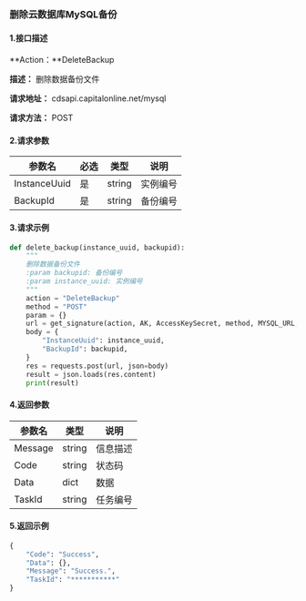 ### 删除云数据库MySQL备份

#### 1.接口描述

**Action：**DeleteBackup

**描述：** 删除数据备份文件

**请求地址：** cdsapi.capitalonline.net/mysql

**请求方法：** POST

#### 2.请求参数

| 参数名       | 必选 | 类型   | 说明     |
| ------------ | ---- | ------ | -------- |
| InstanceUuid | 是   | string | 实例编号 |
| BackupId     | 是   | string | 备份编号 |

#### 3.请求示例

```python
def delete_backup(instance_uuid, backupid):
    """
    删除数据备份文件
    :param backupid: 备份编号
    :param instance_uuid: 实例编号
    """
    action = "DeleteBackup"
    method = "POST"
    param = {}
    url = get_signature(action, AK, AccessKeySecret, method, MYSQL_URL, param=param)
    body = {
        "InstanceUuid": instance_uuid,
        "BackupId": backupid,
    }
    res = requests.post(url, json=body)
    result = json.loads(res.content)
    print(result)
```

#### 4.返回参数

| 参数名  | 类型   | 说明     |
| ------- | ------ | -------- |
| Message | string | 信息描述 |
| Code    | string | 状态码   |
| Data    | dict   | 数据     |
| TaskId  | string | 任务编号 |

#### 5.返回示例

```python
{
    "Code": "Success",
    "Data": {},
    "Message": "Success.",
    "TaskId": "***********"
}
```

